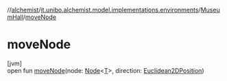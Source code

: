 //[alchemist](../../../index.md)/[it.unibo.alchemist.model.implementations.environments](../index.md)/[MuseumHall](index.md)/[moveNode](move-node.md)

# moveNode

[jvm]\
open fun [moveNode](move-node.md)(node: [Node](../../it.unibo.alchemist.model.interfaces/-node/index.md)<[T](index.md)>, direction: [Euclidean2DPosition](../../it.unibo.alchemist.model.implementations.positions/-euclidean2-d-position/index.md))
